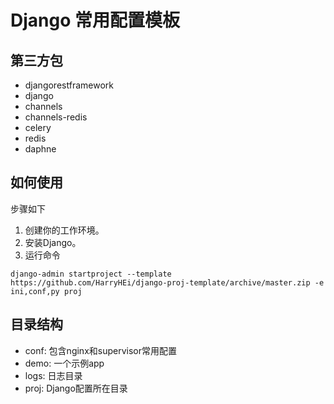 # Django 常用配置模板

## 第三方包

- djangorestframework
- django
- channels
- channels-redis
- celery
- redis
- daphne

## 如何使用

步骤如下

1. 创建你的工作环境。
2. 安装Django。
3. 运行命令
```
django-admin startproject --template https://github.com/HarryHEi/django-proj-template/archive/master.zip -e ini,conf,py proj
```

## 目录结构

+ conf: 包含nginx和supervisor常用配置
+ demo: 一个示例app
+ logs: 日志目录
+ proj: Django配置所在目录
